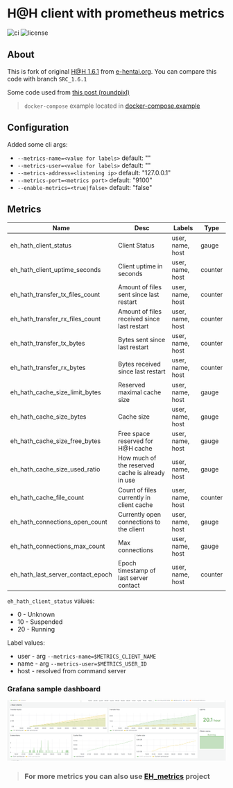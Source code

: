 # H@H client with prometheus metrics
![ci](https://img.shields.io/github/actions/workflow/status/mixa3607/EH_hath/push.yml?branch=master&style=flat-square)
![license](https://img.shields.io/github/license/mixa3607/EH_hath?style=flat-square)

## About
This is fork of original [H@H 1.6.1](https://repo.e-hentai.org/hath/HentaiAtHome_1.6.1_src.zip) from [e-hentai.org](https://e-hentai.org/). You can compare this code with branch `SRC_1.6.1`

Some code used from [this post (roundpixl)](https://forums.e-hentai.org/index.php?showtopic=255336)

> `docker-compose` example located in [docker-compose.example](./docker-compose.example)

## Configuration
Added some cli args:
- `--metrics-name=<value for labels>` default: ""
- `--metrics-user=<value for labels>` default: ""
- `--metrics-address=<listening ip>` default: "127.0.0.1"
- `--metrics-port=<metrics port>` default: "9100"
- `--enable-metrics=<true|false>` default: "false"

## Metrics

|Name|Desc|Labels|Type|
|----|----|------|----|
|eh_hath_client_status|Client Status|user, name, host|gauge|
|eh_hath_client_uptime_seconds|Client uptime in seconds|user, name, host|counter|
|eh_hath_transfer_tx_files_count|Amount of files sent since last restart|user, name, host|counter|
|eh_hath_transfer_rx_files_count|Amount of files received since last restart|user, name, host|counter|
|eh_hath_transfer_tx_bytes|Bytes sent since last restart|user, name, host|counter|
|eh_hath_transfer_rx_bytes|Bytes received since last restart|user, name, host|counter|
|eh_hath_cache_size_limit_bytes|Reserved maximal cache size|user, name, host|gauge|
|eh_hath_cache_size_bytes|Cache size|user, name, host|gauge|
|eh_hath_cache_size_free_bytes|Free space reserved for H@H cache|user, name, host|gauge|
|eh_hath_cache_size_used_ratio|How much of the reserved cache is already in use|user, name, host|gauge|
|eh_hath_cache_file_count|Count of files currently in client cache|user, name, host|counter|
|eh_hath_connections_open_count|Currently open connections to the client|user, name, host|gauge|
|eh_hath_connections_max_count|Max connections|user, name, host|gauge|
|eh_hath_last_server_contact_epoch|Epoch timestamp of last server contact|user, name, host|counter|

`eh_hath_client_status` values:
- 0 - Unknown
- 10 - Suspended
- 20 - Running

Label values:
- user - arg `--metrics-name=$METRICS_CLIENT_NAME`
- name - arg `--metrics-user=$METRICS_USER_ID`
- host - resolved from command server


### Grafana sample dashboard
![grafana](./grafana1.png)
> ### For more metrics you can also use [EH_metrics](https://github.com/mixa3607/EH_metrics) project
